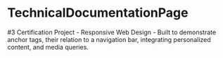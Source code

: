 # TechnicalDocumentationPage
#3 Certification Project - Responsive Web Design - 
Built to demonstrate anchor tags, their relation to a navigation bar, integrating personalized content, and media queries.
